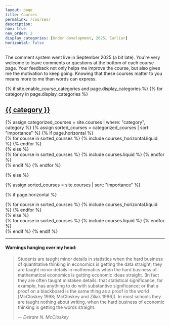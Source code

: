 ```yaml
---
layout: page
title: Courses
permalink: /courses/
description:
nav: true
nav_order: 2
display_categories: [Under development, 2025, Earlier]
horizontal: false
---
```


The comment system went live in September 2025 (a bit late). You're very welcome to leave comments or questions at the bottom of each course page. Your feedback not only helps me improve the course, but also gives me the motivation to keep going. Knowing that these courses matter to you means more to me than words can express.

<!-- pages/courses.md -->
<div class="courses">
{% if site.enable_course_categories and page.display_categories %}
  <!-- Display categorized courses -->
  {% for category in page.display_categories %}
  <a id="{{ category }}" href=".#{{ category }}">
    <h2 class="category">{{ category }}</h2>
  </a>
  {% assign categorized_courses = site.courses | where: "category", category %}
  {% assign sorted_courses = categorized_courses | sort: "importance" %}
  <!-- Generate cards for each course -->
  {% if page.horizontal %}
  <div class="container">
    <div class="row row-cols-1 row-cols-md-2">
    {% for course in sorted_courses %}
      {% include courses_horizontal.liquid %}
    {% endfor %}
    </div>
  </div>
  {% else %}
  <div class="row row-cols-1 row-cols-md-3">
    {% for course in sorted_courses %}
      {% include courses.liquid %}
    {% endfor %}
  </div>
  {% endif %}
  {% endfor %}

{% else %}

<!-- Display courses without categories -->

{% assign sorted_courses = site.courses | sort: "importance" %}

  <!-- Generate cards for each project -->

{% if page.horizontal %}

  <div class="container">
    <div class="row row-cols-1 row-cols-md-2">
    {% for course in sorted_courses %}
      {% include courses_horizontal.liquid %}
    {% endfor %}
    </div>
  </div>
  {% else %}
  <div class="row row-cols-1 row-cols-md-3">
    {% for course in sorted_courses %}
      {% include courses.liquid %}
    {% endfor %}
  </div>
  {% endif %}
{% endif %}
</div>

---

<h4>Warnings hanging over my head:</h4>

> Students are taught minor details in statistics when the hard business of quantitative thinking in economics is getting the data straight; they are taught minor details in mathematics when the hard business of mathematical economics is getting economic ideas straight. (In fact they are often taught mistaken details: that statistical significance, for example, has anything to do with substantive significance; or that a proof on a blackboard is the same thing as a proof in the world [McCloskey 1998; McCloskey and Ziliak 1996]). In most schools they are taught nothing about writing, when the hard business of economic thinking is getting the words straight.
>
> <cite> -- Deirdre N. McCloskey </cite>